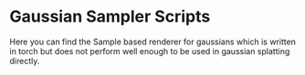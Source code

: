 # Gaussian Sampler Scripts

Here you can find the Sample based renderer for gaussians which is written in torch but does not perform well enough to be used in gaussian splatting directly.
